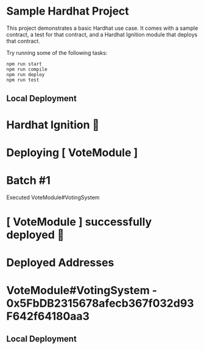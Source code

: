 # Sample Hardhat Project

This project demonstrates a basic Hardhat use case. It comes with a sample contract, a test for that contract, and a Hardhat Ignition module that deploys that contract.

Try running some of the following tasks:

```shell
npm run start
npm run compile
npm run deploy
npm run test
```

## Local Deployment

# Hardhat Ignition 🚀

# Deploying [ VoteModule ]

# Batch #1
  Executed VoteModule#VotingSystem

# [ VoteModule ] successfully deployed 🚀

# Deployed Addresses

# VoteModule#VotingSystem - 0x5FbDB2315678afecb367f032d93F642f64180aa3
## Local Deployment
